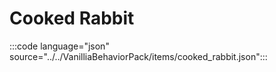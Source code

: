 # Cooked Rabbit

:::code language="json" source="../../VanilliaBehaviorPack/items/cooked_rabbit.json":::